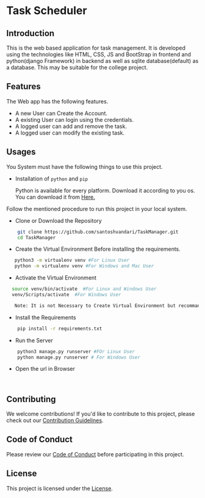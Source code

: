 # Task Scheduler
## Introduction
This is the web based application for task management. It is developed using the technologies like HTML, CSS, JS and BootStrap in frontend and python(django Framework) in backend as well as sqlite database(default) as a database. This may be suitable for the college project.

## Features
The Web app has the following features.
 - A new User can Create the Account.
 - A existing User can login using the credentials. 
 - A logged user can add and remove the task.
 - A logged user can modify the existing task.

## Usages
You System must have the following things to use this project.
 - Installation of `python` and  `pip`

    Python is available for every platform. Download it according to you os. You can download it from [Here.](https://www.python.org/downloads/)


Follow the mentioned procedure to run this project in your local system.
 - Clone or Download the Repository
```bash
    git clone https://github.com/santoshvandari/TaskManager.git 
    cd TaskManager
```
 - Create the Virtual Environment Before installing the requirements. 
 ```Bash
    python3 -m virtualenv venv #For Linux User
    python -m virtualenv venv #For Windows and Mac User

 ```
  - Activate the Virtual Environment
  ```bash
    source venv/bin/activate  #For Linux and Windows User
    venv/Scripts/activate  #For Windows User

     Note: It is not Necessary to Create Virtual Environment but recommanded.
  ``` 
 - Install the Requirements
```bash
    pip install -r requirements.txt
```
 - Run the Server
```bash
    python3 manage.py runserver #FOr Linux User
    python manage.py runserver # For Windows User
```
 - Open the url in Browser
 ```bash
    
 ```

## Contributing
We welcome contributions! If you'd like to contribute to this project, please check out our [Contribution Guidelines](Contribution.md).

## Code of Conduct
Please review our [Code of Conduct](CodeOfConduct.md) before participating in this project.

## License
This project is licensed under the [License](LICENSE).